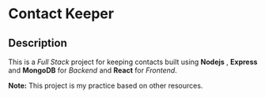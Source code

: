 # Contact Keeper

## Description

This is a _Full Stack_ project for keeping contacts built using **Nodejs** , **Express** and **MongoDB** for _Backend_ and **React** for _Frontend_.

**Note:** This project is my practice based on other resources.
